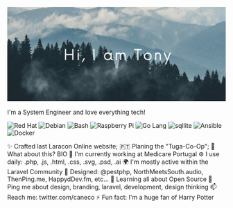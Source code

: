 ![Header Image](https://github.com/acavella/acavella/blob/master/assets/header.png)


I'm a System Engineer and love everything tech!

![Red Hat](https://img.shields.io/badge/-Red%20Hat-EE0000?logo=redhat&style=for-the-badge)
![Debian](https://img.shields.io/badge/-Debian-A81D33?logo=debian&style=for-the-badge)
![Bash](https://img.shields.io/badge/-Bash-4EAA25?logo=gnubash&style=for-the-badge)
![Raspberry Pi](https://img.shields.io/badge/-Raspberry%20Pi-A22846?logo=raspberrypi&style=for-the-badge)
![Go Lang](https://img.shields.io/badge/-Go-00ADD8?logo=go&style=for-the-badge)
![sqllite](https://img.shields.io/badge/-sqlite-003B57?logo=sqlite&style=for-the-badge)
![Ansible](https://img.shields.io/badge/-Ansible-EE0000?logo=ansible&style=for-the-badge)
![Docker](https://img.shields.io/badge/-Docker-2496ED?logo=Docker&style=for-the-badge)



✨ Crafted last Laracon Online website;
🇵🇹 Planing the "Tuga-Co-Op";
🍑 What about this?
BIO
🏢 I'm currently working at Medicare Portugal
⚙️ I use daily: .php, .js, .html, .css, .svg, .psd, .ai
🌍 I'm mostly active within the Laravel Community
💅 Designed: @pestphp, NorthMeetsSouth.audio, ThenPing.me, HappydDev.fm, etc…
🌱 Learning all about Open Source
💬 Ping me about design, branding, laravel, development, design thinking
📫 Reach me: twitter.com/caneco
⚡️ Fun fact: I'm a huge fan of Harry Potter

<!--
**acavella/acavella** is a ✨ _special_ ✨ repository because its `README.md` (this file) appears on your GitHub profile.

Here are some ideas to get you started:

- 🔭 I’m currently working on ...
- 🌱 I’m currently learning ...
- 👯 I’m looking to collaborate on ...
- 🤔 I’m looking for help with ...
- 💬 Ask me about ...
- 📫 How to reach me: ...
- 😄 Pronouns: ...
- ⚡ Fun fact: ...
-->
